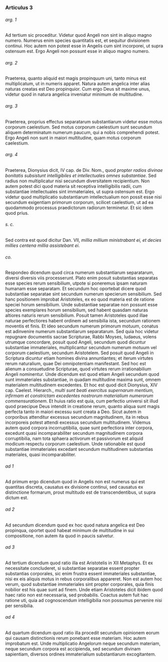 ### Articulus 3

###### arg. 1
Ad tertium sic proceditur. Videtur quod Angeli non sint in aliquo magno numero. Numerus enim species quantitatis est, et sequitur divisionem continui. Hoc autem non potest esse in Angelis cum sint incorporei, ut supra ostensum est. Ergo Angeli non possunt esse in aliquo magno numero.

###### arg. 2
Praeterea, quanto aliquid est magis propinquum uni, tanto minus est multiplicatum, ut in numeris apparet. Natura autem angelica inter alias naturas creatas est Deo propinquior. Cum ergo Deus sit maxime unus, videtur quod in natura angelica inveniatur minimum de multitudine.

###### arg. 3
Praeterea, proprius effectus separatarum substantiarum videtur esse motus corporum caelestium. Sed motus corporum caelestium sunt secundum aliquem determinatum numerum paucum, qui a nobis comprehendi potest. Ergo Angeli non sunt in maiori multitudine, quam motus corporum caelestium.

###### arg. 4
Praeterea, Dionysius dicit, IV cap. de Div. Nom., quod *propter radios divinae bonitatis subsistunt intelligibiles et intellectuales omnes substantiae*. Sed radius non multiplicatur nisi secundum diversitatem recipientium. Non autem potest dici quod materia sit receptiva intelligibilis radii, cum substantiae intellectuales sint immateriales, ut supra ostensum est. Ergo videtur quod multiplicatio substantiarum intellectualium non possit esse nisi secundum exigentiam primorum corporum, scilicet caelestium, ut ad ea quodammodo processus praedictorum radiorum terminetur. Et sic idem quod prius.

###### s. c.
Sed contra est quod dicitur Dan. VII, *millia millium ministrabant ei, et decies millies centena millia assistebant ei*.

###### co.
Respondeo dicendum quod circa numerum substantiarum separatarum, diversi diversis viis processerunt. Plato enim posuit substantias separatas esse species rerum sensibilium, utpote si poneremus ipsam naturam humanam esse separatam. Et secundum hoc oportebat dicere quod substantiae separatae sint secundum numerum specierum sensibilium. Sed hanc positionem improbat Aristoteles, ex eo quod materia est de ratione speciei horum sensibilium. Unde substantiae separatae non possunt esse species exemplares horum sensibilium, sed habent quasdam naturas altiores naturis rerum sensibilium. Posuit tamen Aristoteles quod illae naturae perfectiores habent ordinem ad sensibilia ista, secundum rationem moventis et finis. Et ideo secundum numerum primorum motuum, conatus est adinvenire numerum substantiarum separatarum. Sed quia hoc videtur repugnare documentis sacrae Scripturae, Rabbi Moyses, Iudaeus, volens utrumque concordare, posuit quod Angeli, secundum quod dicuntur substantiae immateriales, multiplicantur secundum numerum motuum vel corporum caelestium, secundum Aristotelem. Sed posuit quod Angeli in Scriptura dicuntur etiam homines divina annuntiantes; et iterum virtutes rerum naturalium, quae Dei omnipotentiam manifestant. Sed hoc est alienum a consuetudine Scripturae, quod virtutes rerum irrationabilium Angeli nominentur. Unde dicendum est quod etiam Angeli secundum quod sunt immateriales substantiae, in quadam multitudine maxima sunt, omnem materialem multitudinem excedentes. Et hoc est quod dicit Dionysius, XIV cap. Caelest. Hierarch., *multi sunt beati exercitus supernarum mentium, infirmam et constrictam excedentes nostrorum materialium numerorum commensurationem*. Et huius ratio est quia, cum perfectio universi sit illud quod praecipue Deus intendit in creatione rerum, quanto aliqua sunt magis perfecta tanto in maiori excessu sunt creata a Deo. Sicut autem in corporibus attenditur excessus secundum magnitudinem, ita in rebus incorporeis potest attendi excessus secundum multitudinem. Videmus autem quod corpora incorruptibilia, quae sunt perfectiora inter corpora, excedunt quasi incomparabiliter secundum magnitudinem corpora corruptibilia, nam tota sphaera activorum et passivorum est aliquid modicum respectu corporum caelestium. Unde rationabile est quod substantiae immateriales excedant secundum multitudinem substantias materiales, quasi incomparabiliter.

###### ad 1
Ad primum ergo dicendum quod in Angelis non est numerus qui est quantitas discreta, causatus ex divisione continui, sed causatus ex distinctione formarum, prout multitudo est de transcendentibus, ut supra dictum est.

###### ad 2
Ad secundum dicendum quod ex hoc quod natura angelica est Deo propinqua, oportet quod habeat minimum de multitudine in sui compositione, non autem ita quod in paucis salvetur.

###### ad 3
Ad tertium dicendum quod ratio illa est Aristotelis in XII Metaphys. Et ex necessitate concluderet, si substantiae separatae essent propter substantias corporales, sic enim frustra essent immateriales substantiae, nisi ex eis aliquis motus in rebus corporalibus appareret. Non est autem hoc verum, quod substantiae immateriales sint propter corporales, quia finis nobilior est his quae sunt ad finem. Unde etiam Aristoteles dicit ibidem quod haec ratio non est necessaria, sed probabilis. Coactus autem fuit hac ratione uti, quia ad cognoscendum intelligibilia non possumus pervenire nisi per sensibilia.

###### ad 4
Ad quartum dicendum quod ratio illa procedit secundum opinionem eorum qui causam distinctionis rerum ponebant esse materiam. Hoc autem improbatum est. Unde multiplicatio Angelorum neque secundum materiam, neque secundum corpora est accipienda, sed secundum divinam sapientiam, diversos ordines immaterialium substantiarum excogitantem.


